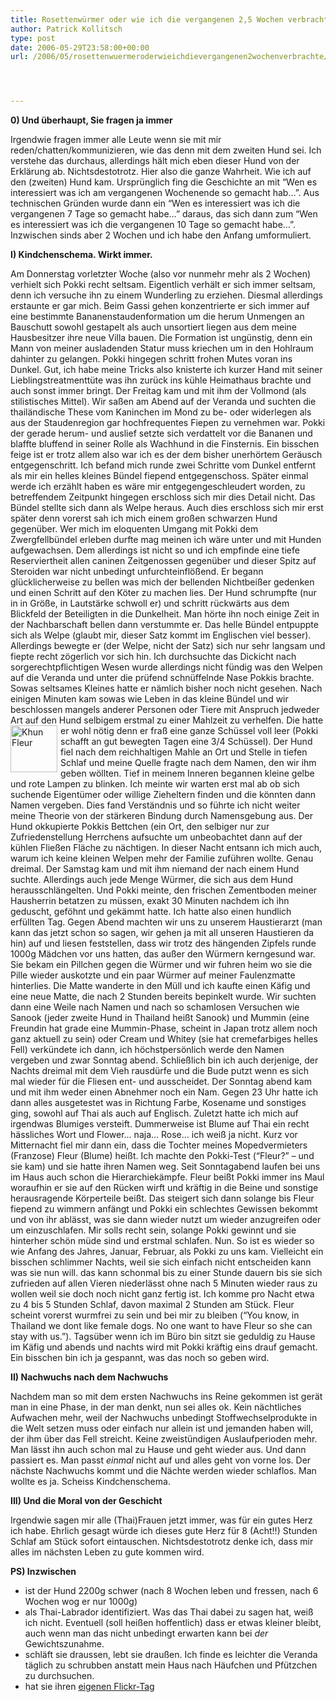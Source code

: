 ```yaml
---
title: Rosettenwürmer oder wie ich die vergangenen 2,5 Wochen verbrachte
author: Patrick Kollitsch
type: post
date: 2006-05-29T23:58:00+00:00
url: /2006/05/rosettenwuermeroderwieichdievergangenen2wochenverbrachte/




---
```

**0) Und &uuml;berhaupt, Sie fragen ja immer**

Irgendwie fragen immer alle Leute wenn sie mit mir reden/chatten/kommunizieren, wie das denn mit dem zweiten Hund sei. Ich verstehe das durchaus, allerdings h&auml;lt mich eben dieser Hund von der Erkl&auml;rung ab. Nichtsdestotrotz. Hier also die ganze Wahrheit. Wie ich auf den (zweiten) Hund kam. Urspr&uuml;nglich fing die Geschichte an mit &#8220;Wen es interessiert was ich am vergangenen Wochenende so gemacht hab&#8230;&#8221;. Aus technischen Gr&uuml;nden wurde dann ein &#8220;Wen es interessiert was ich die vergangenen 7 Tage so gemacht habe&#8230;&#8221; daraus, das sich dann zum &#8220;Wen es interessiert was ich die vergangenen 10 Tage so gemacht habe&#8230;&#8221;. Inzwischen sinds aber 2 Wochen und ich habe den Anfang umformuliert.

**I) Kindchenschema. Wirkt immer.**

Am Donnerstag vorletzter Woche (also vor nunmehr mehr als 2 Wochen) verhielt sich Pokki recht seltsam. Eigentlich verh&auml;lt er sich immer seltsam, denn ich versuche ihn zu einem Wunderling zu erziehen. Diesmal allerdings erstaunte er gar mich. Beim Gassi gehen konzentrierte er sich immer auf eine bestimmte Bananenstaudenformation um die herum Unmengen an Bauschutt sowohl gestapelt als auch unsortiert liegen aus dem meine Hausbesitzer ihre neue Villa bauen. Die Formation ist ung&uuml;nstig, denn ein Mann von meiner ausladenden Statur muss kriechen um in den Hohlraum dahinter zu gelangen. Pokki hingegen schritt frohen Mutes voran ins Dunkel. Gut, ich habe meine Tricks also knisterte ich kurzer Hand mit seiner Lieblingstreatmentt&uuml;te was ihn zur&uuml;ck ins k&uuml;hle Heimathaus brachte und auch sonst immer bringt. Der Freitag kam und mit ihm der Vollmond (als stilistisches Mittel). Wir sa&szlig;en am Abend auf der Veranda und suchten die thail&auml;ndische These vom Kaninchen im Mond zu be- oder widerlegen als aus der Staudenregion gar hochfrequentes Fiepen zu vernehmen war. Pokki der gerade herum- und auslief setzte sich verdattelt vor die Bananen und blaffte bluffend in seiner Rolle als Wachhund in die Finsternis. Ein bisschen feige ist er trotz allem also war ich es der dem bisher unerh&ouml;rtem Ger&auml;usch entgegenschritt. Ich befand mich runde zwei Schritte vom Dunkel entfernt als mir ein helles kleines B&uuml;ndel fiepend entgegenschoss. Sp&auml;ter einmal werde ich erz&auml;hlt haben es w&auml;re mir entgegengeschleudert worden, zu betreffendem Zeitpunkt hingegen erschloss sich mir dies Detail nicht. Das B&uuml;ndel stellte sich dann als Welpe heraus. Auch dies erschloss sich mir erst sp&auml;ter denn vorerst sah ich mich einem gro&szlig;en schwarzen Hund gegen&uuml;ber. Wer mich im eloquenten Umgang mit Pokki dem Zwergfellb&uuml;ndel erleben durfte mag meinen ich w&auml;re unter und mit Hunden aufgewachsen. Dem allerdings ist nicht so und ich empfinde eine tiefe Reserviertheit allen caninen Zeitgenossen gegen&uuml;ber und dieser Spitz auf Steroiden war nicht unbedingt unfurchteinfl&ouml;&szlig;end. Er begann gl&uuml;cklicherweise zu bellen was mich der bellenden Nichtbei&szlig;er gedenken und einen Schritt auf den K&ouml;ter zu machen lies. Der Hund schrumpfte (nur in in Gr&ouml;&szlig;e, in Lautst&auml;rke schwoll er) und schritt r&uuml;ckw&auml;rts aus dem Blickfeld der Beteiligten in die Dunkelheit. Man h&ouml;rte ihn noch einige Zeit in der Nachbarschaft bellen dann verstummte er. Das helle B&uuml;ndel entpuppte sich als Welpe (glaubt mir, dieser Satz kommt im Englischen viel besser). Allerdings bewegte er (der Welpe, nicht der Satz) sich nur sehr langsam und fiepte recht z&ouml;gerlich vor sich hin. Ich durchsuchte das Dickicht nach sorgerechtpflichtigen Wesen wurde allerdings nicht f&uuml;ndig was den Welpen auf die Veranda und unter die pr&uuml;fend schn&uuml;ffelnde Nase Pokkis brachte. Sowas seltsames Kleines hatte er n&auml;mlich bisher noch nicht gesehen. Nach einigen Minuten kam sowas wie Leben in das kleine B&uuml;ndel und wir beschlossen mangels anderer Personen oder Tiere mit Anspruch jedweder Art auf den Hund selbigem erstmal zu einer Mahlzeit zu verhelfen.  <img src="//static.flickr.com/49/149053114_2b8ef8b814_s.jpg" width="75" height="75" style="float:left;margin:0 5px 5px 0;" alt="Khun Fleur" />Die hatte er wohl n&ouml;tig denn er fra&szlig; eine ganze Sch&uuml;ssel voll leer (Pokki schafft an gut bewegten Tagen eine 3/4 Sch&uuml;ssel). Der Hund fiel nach dem reichhaltigen Mahle an Ort und Stelle in tiefen Schlaf und meine Quelle fragte nach dem Namen, den wir ihm geben w&ouml;llten. Tief in meinem Inneren begannen kleine gelbe und rote Lampen zu blinken. Ich meinte wir warten erst mal ab ob sich suchende Eigent&uuml;mer oder willige Zieheltern finden und die k&ouml;nnten dann Namen vergeben. Dies fand Verst&auml;ndnis und so f&uuml;hrte ich nicht weiter meine Theorie von der st&auml;rkeren Bindung durch Namensgebung aus. Der Hund okkupierte Pokkis Bettchen (ein Ort, den selbiger nur zur Zufriedenstellung Herrchens aufsuchte um unbeobachtet dann auf der k&uuml;hlen Flie&szlig;en Fl&auml;che zu n&auml;chtigen. In dieser Nacht entsann ich mich auch, warum ich keine kleinen Welpen mehr der Familie zuf&uuml;hren wollte. Genau dreimal. Der Samstag kam und mit ihm niemand der nach einem Hund suchte. Allerdings auch jede Menge W&uuml;rmer, die sich aus dem Hund herausschl&auml;ngelten. Und Pokki meinte, den frischen Zementboden meiner Hausherrin betatzen zu m&uuml;ssen, exakt 30 Minuten nachdem ich ihn geduscht, gef&ouml;hnt und gek&auml;mmt hatte. Ich hatte also einen hundlich erf&uuml;llten Tag. Gegen Abend machten wir uns zu unserem Haustierarzt (man kann das jetzt schon so sagen, wir gehen ja mit all unseren Haustieren da hin) auf und liesen feststellen, dass wir trotz des h&auml;ngenden Zipfels runde 1000g M&auml;dchen vor uns hatten, das au&szlig;er den W&uuml;rmern kerngesund war. Sie bekam ein Pillchen gegen die W&uuml;rmer und wir fuhren heim wo sie die Pille wieder auskotzte und ein paar W&uuml;rmer auf meiner Faulenzmatte hinterlies. Die Matte wanderte in den M&uuml;ll und ich kaufte einen K&auml;fig und eine neue Matte, die nach 2 Stunden bereits bepinkelt wurde. Wir suchten dann eine Weile nach Namen und nach so schamlosen Versuchen wie Sanook (jeder zweite Hund in Thailand hei&szlig;t Sanook) und Mummin (eine Freundin hat grade eine Mummin-Phase, scheint in Japan trotz allem noch ganz aktuell zu sein) oder Cream und Whitey (sie hat cremefarbiges helles Fell) verk&uuml;ndete ich dann, ich h&ouml;chstpers&ouml;nlich werde den Namen vergeben und zwar Sonntag abend. Schlie&szlig;lich bin ich auch derjenige, der Nachts dreimal mit dem Vieh rausd&uuml;rfe und die Bude putzt wenn es sich mal wieder f&uuml;r die Fliesen ent- und ausscheidet. Der Sonntag abend kam und mit ihm weder einen Abnehmer noch ein Nam. Gegen 23 Uhr hatte ich dann alles ausgetestet was in Richtung Farbe, Kosename und sonstiges ging, sowohl auf Thai als auch auf Englisch. Zuletzt hatte ich mich auf irgendwas Blumiges versteift. Dummerweise ist Blume auf Thai ein recht h&auml;ssliches Wort und Flower&#8230; naja&#8230; Rose&#8230; ich wei&szlig; ja nicht. Kurz vor Mitternacht fiel mir dann ein, dass die Tochter meines Mopedvermieters (Franzose) Fleur (Blume) hei&szlig;t. Ich machte den Pokki-Test (&#8220;Fleur?&#8221; &#8211; und sie kam) und sie hatte ihren Namen weg. Seit Sonntagabend laufen bei uns im Haus auch schon die Hierarchiek&auml;mpfe. Fleur bei&szlig;t Pokki immer ins Maul woraufhin er sie auf den R&uuml;cken wirft und kr&auml;ftig in die Beine und sonstige herausragende K&ouml;rperteile bei&szlig;t. Das steigert sich dann solange bis Fleur fiepend zu wimmern anf&auml;ngt und Pokki ein schlechtes Gewissen bekommt und von ihr abl&auml;sst, was sie dann wieder nutzt um wieder anzugreifen oder um einzuschlafen. Mir solls recht sein, solange Pokki gewinnt und sie hinterher sch&ouml;n m&uuml;de sind und erstmal schlafen. Nun. So ist es wieder so wie Anfang des Jahres, Januar, Februar, als Pokki zu uns kam. Vielleicht ein bisschen schlimmer Nachts, weil sie sich einfach nicht entscheiden kann was sie nun will. das kann schonmal bis zu einer Stunde dauern bis sie sich zufrieden auf allen Vieren niederl&auml;sst ohne nach 5 Minuten wieder raus zu wollen weil sie doch noch nicht ganz fertig ist. Ich komme pro Nacht etwa zu 4 bis 5 Stunden Schlaf, davon maximal 2 Stunden am St&uuml;ck. Fleur scheint vorerst wurmfrei zu sein und bei mir zu bleiben (&#8220;You know, in Thailand we dont like female dogs. No one want to have Fleur so she can stay with us.&#8221;). Tags&uuml;ber wenn ich im B&uuml;ro bin sitzt sie geduldig zu Hause im K&auml;fig und abends und nachts wird mit Pokki kr&auml;ftig eins drauf gemacht. Ein bisschen bin ich ja gespannt, was das noch so geben wird.

**II) Nachwuchs nach dem Nachwuchs**

Nachdem man so mit dem ersten Nachwuchs ins Reine gekommen ist ger&auml;t man in eine Phase, in der man denkt, nun sei alles ok. Kein n&auml;chtliches Aufwachen mehr, weil der Nachwuchs unbedingt Stoffwechselprodukte in die Welt setzen muss oder einfach nur allein ist und jemanden haben will, der ihm &uuml;ber das Fell streicht. Keine zweist&uuml;ndigen Auslaufperioden mehr. Man l&auml;sst ihn auch schon mal zu Hause und geht wieder aus. Und dann passiert es. Man passt _einmal_ nicht auf und alles geht von vorne los. Der n&auml;chste Nachwuchs kommt und die N&auml;chte werden wieder schlaflos. Man wollte es ja. Scheiss Kindchenschema.

**III) Und die Moral von der Geschicht**

Irgendwie sagen mir alle (Thai)Frauen jetzt immer, was f&uuml;r ein gutes Herz ich habe. Ehrlich gesagt w&uuml;rde ich dieses gute Herz f&uuml;r 8 (Acht!!) Stunden Schlaf am St&uuml;ck sofort eintauschen. Nichtsdestotrotz denke ich, dass mir alles im n&auml;chsten Leben zu gute kommen wird.

**PS) Inzwischen**

  * ist der Hund 2200g schwer (nach 8 Wochen leben und fressen, nach 6 Wochen wog er nur 1000g)
  * als Thai-Labrador identifiziert. Was das Thai dabei zu sagen hat, wei&szlig; ich nicht. Eventuell (soll hei&szlig;en hoffentlich) dass er etwas kleiner bleibt, auch wenn man das nicht unbedingt erwarten kann bei _der_ Gewichtszunahme.
  * schl&auml;ft sie draussen, lebt sie drau&szlig;en. Ich finde es leichter die Veranda t&auml;glich zu schrubben anstatt mein Haus nach H&auml;ufchen und Pf&uuml;tzchen zu durchsuchen.
  * hat sie ihren [eigenen Flickr-Tag][1]

 [1]: http://www.flickr.com/photos/schreibblogade/tags/fleur/